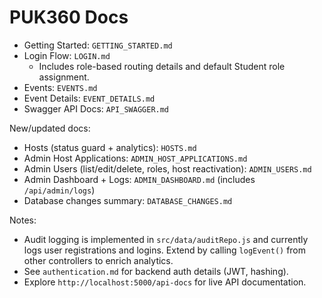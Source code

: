 # PUK360 Docs

- Getting Started: `GETTING_STARTED.md`
- Login Flow: `LOGIN.md`
  - Includes role-based routing details and default Student role assignment.
- Events: `EVENTS.md`
- Event Details: `EVENT_DETAILS.md`
- Swagger API Docs: `API_SWAGGER.md`

New/updated docs:
- Hosts (status guard + analytics): `HOSTS.md`
- Admin Host Applications: `ADMIN_HOST_APPLICATIONS.md`
- Admin Users (list/edit/delete, roles, host reactivation): `ADMIN_USERS.md`
- Admin Dashboard + Logs: `ADMIN_DASHBOARD.md` (includes `/api/admin/logs`)
- Database changes summary: `DATABASE_CHANGES.md`

Notes:
- Audit logging is implemented in `src/data/auditRepo.js` and currently logs user registrations and logins. Extend by calling `logEvent()` from other controllers to enrich analytics.
- See `authentication.md` for backend auth details (JWT, hashing).
- Explore `http://localhost:5000/api-docs` for live API documentation.
